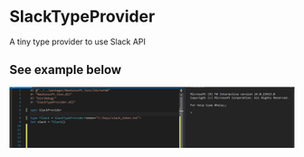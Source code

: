 # SlackTypeProvider
A tiny type provider to use Slack API

## See example below

![Image of example1](docs/files/img/SlackProvider2.gif)

